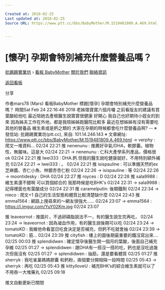 ```yaml
---

Created at: 2018-02-25
Last updated at: 2018-02-25
Source URL: https://www.ptt.cc/bbs/BabyMother/M.1519481809.A.469.html


---
```


# [懷孕] 孕期會特別補充什麼營養品嗎？


[批踢踢實業坊](https://www.ptt.cc/) › [看板 BabyMother](https://www.ptt.cc/bbs/BabyMother/index.html) [關於我們](https://www.ptt.cc/about.html) [聯絡資訊](https://www.ptt.cc/contact.html)

[返回看板](https://www.ptt.cc/bbs/BabyMother/index.html)

分享

作者mars78 (Mars)
看板BabyMother
標題\[懷孕\] 孕期會特別補充什麼營養品嗎？
時間Sat Feb 24 22:16:46 2018
老姊懷寶寶六個月囉 之前看版友的建議有買葉酸給他吃 最近陪她去產檢醫生說寶寶很健康 好開心 我自己也好期待小姪女的到來 因為姊夫工作在外地，都是我陪姊姊跑醫院比較多 最近在想姊姊有沒有需要吃其他的營養品 維生素或是鈣之類的 大家在孕期的時候都會吃什麼營養品啊? -- ※ 發信站: 批踢踢實業坊(ptt.cc), 來自: 101.14.246.143 ※ 文章網址: <https://www.ptt.cc/bbs/BabyMother/M.1519481809.A.469.html>
→ verphy : 爬文一堆資料... 02/24 22:21
推 nenenunu : 推薦好孕氣/DHA，軟膠囊。植物性，無腥味。這是大 02/24 22:21
→ nenenunu : 仁科大產學系列產品，價格很ok 02/24 22:21
推 lwei333 : DHA.鈣.但我的醫生說吃健康就好，不用特別額外補充 02/24 22:21
→ lwei333 : 。 02/24 22:21
推 isispauline : 可以準備天然的ex芝麻醬、杏仁小魚、林銀杏杏仁粉 02/24 22:26
→ isispauline : 等 02/24 22:26
→ moontidesky : DHA 02/24 22:27
推 royces : D 02/24 22:28
推 sala9988 : 維生素還不錯啊 可以買個綜合的 我那時候是吃BHK's 02/24 22:31
→ sala9988 : 記得裡面也有葉酸成分 02/24 22:31
推 caramelputin: 後期鐵劑 02/24 22:34
→ nieco : 爬文+1 自己的生活型態和體質比較清楚缺什麼 02/24 22:43
推 emma1564 : 網路上搜尋來的～網友很強大...... 02/24 23:07
→ emma1564 : <https://i.imgur.com/YuY02Km.jpg> 02/24 23:07

推 leaveornot : 推圖片，不過卵磷脂說法不一，有的醫生說生完再吃， 02/24 23:24
→ leaveornot : 因為凝血作用，有的醫生說後期可以吃 02/24 23:24
→ tomatoKD : 我維他命看當日吃食決定是否補充，但鈣不吃就會抽 02/24 23:39
→ tomatoKD : 筋... 02/24 23:39
推 cityfish : 樓上的圖後期最重要的鐵沒寫出來.... 02/25 00:03
推 splendidwen : 確定懷孕後醫生開一個月的葉酸，後面自己補充孕維 02/25 01:27
→ splendidwen : 跟DHA有一搭沒一搭的吃，鈣也是沒吃過幾次但我沒有 02/25 01:27
→ splendidwen : 抽筋，還是要看體質 02/25 01:27
推 sherryk : 我吃雀巢媽媽膠囊 和鈣粉，兩個要分開相隔一段時間 02/25 05:43
→ sherryk : 再吃 02/25 05:43
推 kittyIloveU : 補充BHK’s的綜合維生素就可以了 不用吞一大堆藥丸 02/25 09:18

推文自動更新已關閉


